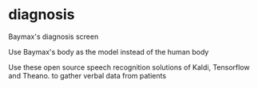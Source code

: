 # diagnosis
Baymax's diagnosis screen

Use Baymax's body as the model instead of the human body

Use these open source speech recognition solutions of Kaldi, Tensorflow and Theano. 
to gather verbal data from patients
